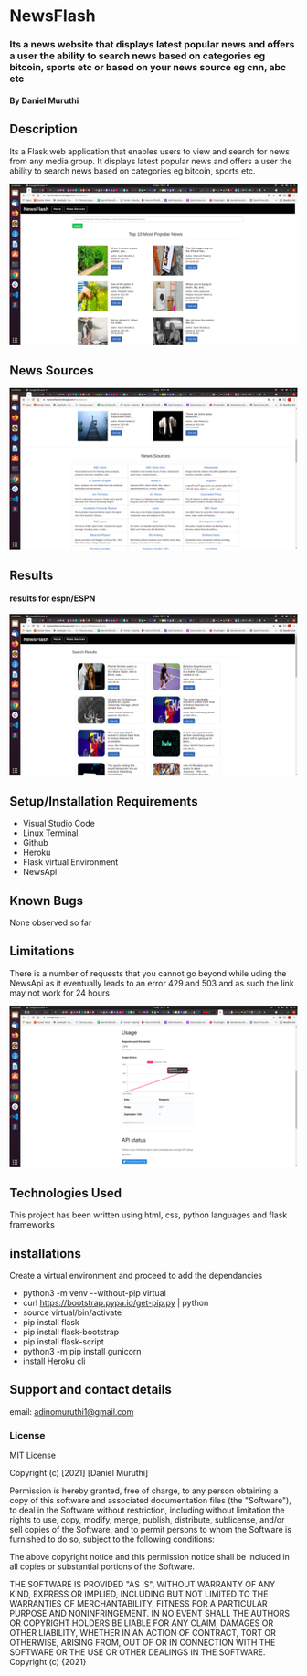 # NewsFlash

### Its a news website that displays latest popular news and offers a user the ability to search news based on categories eg bitcoin, sports etc or based on your news source eg cnn, abc etc

#### By **Daniel Muruthi**

## Description

Its a Flask web application that enables users to view and search for news from any media group. It displays latest popular news and offers a user the ability to search news based on categories eg bitcoin, sports etc.

![screenshot2](app/static/images/SCR.png)

## News Sources

![screenshot3](app/static/images/SCR2.png)

## Results

#### results for espn/ESPN

![scr3](app/static/images/SCR3.png)
## Setup/Installation Requirements

- Visual Studio Code
- Linux Terminal
- Github
- Heroku
- Flask virtual Environment
- NewsApi

## Known Bugs

None observed so far

## Limitations
There is a number of requests that you cannot go beyond while uding the NewsApi as it eventually leads to an error 429 and 503 and as such the link may not work for 24 hours

![screenshot](app/static/images/heroku.png)



## Technologies Used

This project has been written using html, css, python languages and flask frameworks

## installations

Create a virtual environment and proceed to add the dependancies

- python3 -m venv --without-pip virtual
- curl https://bootstrap.pypa.io/get-pip.py | python
- source virtual/bin/activate
- pip install flask
- pip install flask-bootstrap
- pip install flask-script
- python3 -m  pip install gunicorn
- install Heroku cli


## Support and contact details

email: adinomuruthi1@gmail.com

### License

MIT License

Copyright (c) [2021] [Daniel Muruthi]

Permission is hereby granted, free of charge, to any person obtaining a copy
of this software and associated documentation files (the "Software"), to deal
in the Software without restriction, including without limitation the rights
to use, copy, modify, merge, publish, distribute, sublicense, and/or sell
copies of the Software, and to permit persons to whom the Software is
furnished to do so, subject to the following conditions:

The above copyright notice and this permission notice shall be included in all
copies or substantial portions of the Software.

THE SOFTWARE IS PROVIDED "AS IS", WITHOUT WARRANTY OF ANY KIND, EXPRESS OR
IMPLIED, INCLUDING BUT NOT LIMITED TO THE WARRANTIES OF MERCHANTABILITY,
FITNESS FOR A PARTICULAR PURPOSE AND NONINFRINGEMENT. IN NO EVENT SHALL THE
AUTHORS OR COPYRIGHT HOLDERS BE LIABLE FOR ANY CLAIM, DAMAGES OR OTHER
LIABILITY, WHETHER IN AN ACTION OF CONTRACT, TORT OR OTHERWISE, ARISING FROM,
OUT OF OR IN CONNECTION WITH THE SOFTWARE OR THE USE OR OTHER DEALINGS IN THE
SOFTWARE.
Copyright (c) {2021}